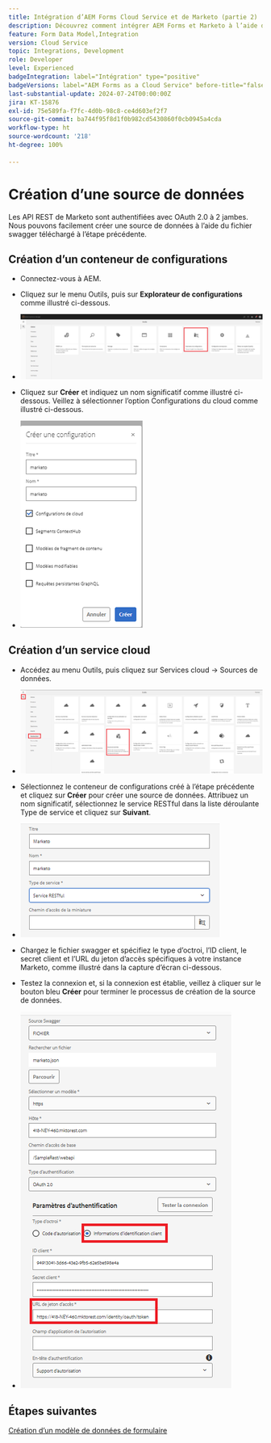 ```yaml
---
title: Intégration d’AEM Forms Cloud Service et de Marketo (partie 2)
description: Découvrez comment intégrer AEM Forms et Marketo à l’aide du modèle de données de formulaire AEM Forms.
feature: Form Data Model,Integration
version: Cloud Service
topic: Integrations, Development
role: Developer
level: Experienced
badgeIntegration: label="Intégration" type="positive"
badgeVersions: label="AEM Forms as a Cloud Service" before-title="false"
last-substantial-update: 2024-07-24T00:00:00Z
jira: KT-15876
exl-id: 75e589fa-f7fc-4d0b-98c8-ce4d603ef2f7
source-git-commit: ba744f95f8d1f0b982cd5430860f0cb0945a4cda
workflow-type: ht
source-wordcount: '218'
ht-degree: 100%

---
```


# Création d’une source de données

Les API REST de Marketo sont authentifiées avec OAuth 2.0 à 2 jambes. Nous pouvons facilement créer une source de données à l’aide du fichier swagger téléchargé à l’étape précédente.

## Création d’un conteneur de configurations

* Connectez-vous à AEM.
* Cliquez sur le menu Outils, puis sur **Explorateur de configurations** comme illustré ci-dessous.

* ![Menu Outils](assets/datasource3.png)

* Cliquez sur **Créer** et indiquez un nom significatif comme illustré ci-dessous. Veillez à sélectionner l’option Configurations du cloud comme illustré ci-dessous.

* ![Conteneur de configurations](assets/datasource4.png)

## Création d’un service cloud

* Accédez au menu Outils, puis cliquez sur Services cloud -> Sources de données.

* ![cloud-services](assets/datasource5.png)

* Sélectionnez le conteneur de configurations créé à l’étape précédente et cliquez sur **Créer** pour créer une source de données. Attribuez un nom significatif, sélectionnez le service RESTful dans la liste déroulante Type de service et cliquez sur **Suivant**.
* ![new-data-source](assets/datasource6.png)

* Chargez le fichier swagger et spécifiez le type d’octroi, l’ID client, le secret client et l’URL du jeton d’accès spécifiques à votre instance Marketo, comme illustré dans la capture d’écran ci-dessous.

* Testez la connexion et, si la connexion est établie, veillez à cliquer sur le bouton bleu **Créer** pour terminer le processus de création de la source de données.

* ![data-source-config](assets/datasource1.png)


## Étapes suivantes

[Création d’un modèle de données de formulaire](./part3.md)
